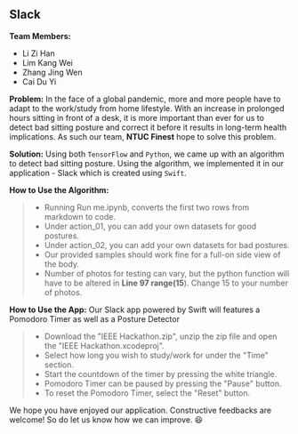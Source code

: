## Slack

**Team Members:**
- Li Zi Han
- Lim Kang Wei
- Zhang Jing Wen
- Cai Du Yi

**Problem:** 
In the face of a global pandemic, more and more people have to adapt to the work/study from home lifestyle. With an increase in prolonged hours sitting in front of a desk, it is more important than ever for us to detect bad sitting posture and correct it before it results in long-term health implications. As such our team, **NTUC Finest** hope to solve this problem.

**Solution:** 
Using both `TensorFlow` and `Python`, we came up with an algorithm to detect bad sitting posture. Using the algorithm, we implemented it in our application - Slack which is created using `Swift`.

**How to Use the Algorithm:** 
> - Running Run me.ipynb, converts the first two rows from markdown to code.
> - Under action_01, you can add your own datasets for good postures.
> - Under action_02, you can add your own datasets for bad postures.
> - Our provided samples should work fine for a full-on side view of the body.
> - Number of photos for testing can vary, but the python function will have to be altered in **Line 97 range(15**). Change 15 to your number of photos.

**How to Use the App:**
Our Slack app powered by Swift will features a Pomodoro Timer as well as a Posture Detector
> - Download the "IEEE Hackathon.zip", unzip the zip file and open the "IEEE Hackathon.xcodeproj".
> - Select how long you wish to study/work for under the "Time" section.
> - Start the countdown of the timer by pressing the white triangle.
> - Pomodoro Timer can be paused by pressing the "Pause" button.
> - To reset the Pomodoro Timer, select the "Reset" button.

We hope you have enjoyed our application. Constructive feedbacks are welcome! So do let us know how we can improve. 😆
